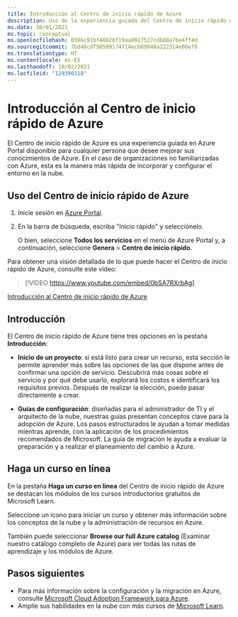 ```yaml
---
title: Introducción al Centro de inicio rápido de Azure
description: Uso de la experiencia guiada del Centro de inicio rápido de Azure para empezar a trabajar con Azure. Aprenda a configurar, migrar e innovar.
ms.date: 10/01/2021
ms.topic: conceptual
ms.openlocfilehash: 0386c91bf40826f19aa8027527cdb88a7be4ff4d
ms.sourcegitcommit: 7bd48cdf50509174714ecb69848a222314e06ef6
ms.translationtype: HT
ms.contentlocale: es-ES
ms.lasthandoff: 10/02/2021
ms.locfileid: "129390318"
---
```

# <a name="get-started-with-the-azure-quickstart-center"></a>Introducción al Centro de inicio rápido de Azure

El Centro de inicio rápido de Azure es una experiencia guiada en Azure Portal disponible para cualquier persona que desee mejorar sus conocimientos de Azure. En el caso de organizaciones no familiarizadas con Azure, esta es la manera más rápida de incorporar y configurar el entorno en la nube.

## <a name="use-azure-quickstart-center"></a>Uso del Centro de inicio rápido de Azure

1. Inicie sesión en [Azure Portal](https://portal.azure.com).

1. En la barra de búsqueda, escriba "Inicio rápido" y selecciónelo.

   O bien, seleccione **Todos los servicios** en el menú de Azure Portal y, a continuación, seleccione **Genera** > **Centro de inicio rápido**.

Para obtener una visión detallada de lo que puede hacer el Centro de inicio rápido de Azure, consulte este vídeo:
> [!VIDEO https://www.youtube.com/embed/0bSA7RXrbAg]

[Introducción al Centro de inicio rápido de Azure](https://www.youtube.com/watch?v=0bSA7RXrbAg)

## <a name="get-started"></a>Introducción

El Centro de inicio rápido de Azure tiene tres opciones en la pestaña **Introducción**:

* **Inicio de un proyecto**: si está listo para crear un recurso, esta sección le permite aprender más sobre las opciones de las que dispone antes de confirmar una opción de servicio. Descubrirá más cosas sobre el servicio y por qué debe usarlo, explorará los costos e identificará los requisitos previos. Después de realizar la elección, puede pasar directamente a crear.

* **Guías de configuración**: diseñadas para el administrador de TI y el arquitecto de la nube, nuestras guías presentan conceptos clave para la adopción de Azure. Los pasos estructurados le ayudan a tomar medidas mientras aprende, con la aplicación de los procedimientos recomendados de Microsoft. La guía de migración le ayuda a evaluar la preparación y a realizar el planeamiento del cambio a Azure.

## <a name="take-an-online-course"></a>Haga un curso en línea

En la pestaña **Haga un curso en línea** del Centro de inicio rápido de Azure se destacan los módulos de los cursos introductorios gratuitos de Microsoft Learn.

Seleccione un icono para iniciar un curso y obtener más información sobre los conceptos de la nube y la administración de recursos en Azure.

También puede seleccionar **Browse our full Azure catalog** (Examinar nuestro catálogo completo de Azure) para ver todas las rutas de aprendizaje y los módulos de Azure.  

## <a name="next-steps"></a>Pasos siguientes

* Para más información sobre la configuración y la migración en Azure, consulte [Microsoft Cloud Adoption Framework para Azure](/azure/architecture/cloud-adoption/).
* Amplíe sus habilidades en la nube con más cursos de [Microsoft Learn](/learn/azure/).
